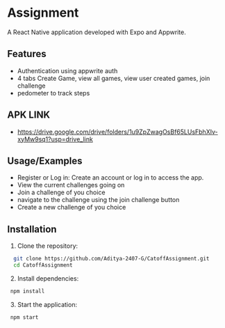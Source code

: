 
# Assignment

 A React Native application developed with Expo and Appwrite.

## Features

- Authentication using appwrite auth 
- 4 tabs Create Game, view all games, view user created games, join challenge 
- pedometer to track steps 

## APK LINK

- https://drive.google.com/drive/folders/1u9ZpZwagOsBf65LUsFbhXIv-xyMw9sq1?usp=drive_link


## Usage/Examples


- Register or Log in: Create an account or log in to access the app.
- View the current challenges going on
- Join a challenge of you choice
- navigate to the challenge using the join challenge button 
- Create a new challenge of you choice


## Installation

1. Clone the repository:

```bash
  git clone https://github.com/Aditya-2407-G/CatoffAssignment.git
  cd CatoffAssignment
```
2. Install dependencies:

```bash
 npm install
```
3. Start the application:

```bash
 npm start
```
